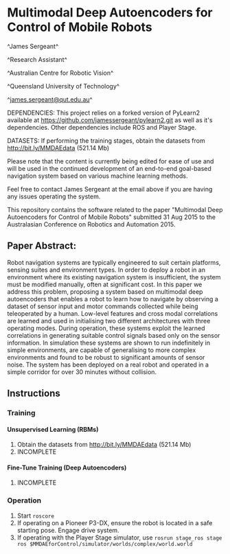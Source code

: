 # Multimodal Deep Autoencoders for Control of Mobile Robots
^James Sergeant^

^Research Assistant^

^Australian Centre for Robotic Vision^

^Queensland University of Technology^

^james.sergeant@qut.edu.au^

DEPENDENCIES: This project relies on a forked version of PyLearn2 available at https://github.com/jamessergeant/pylearn2.git as well as it's dependencies. Other dependencies include ROS and Player Stage.

DATASETS: If performing the training stages, obtain the datasets from http://bit.ly/MMDAEdata (521.14 Mb)

Please note that the content is currently being edited for ease of use and will be used in the continued development of an end-to-end goal-based navigation system based on various machine learning methods.

Feel free to contact James Sergeant at the email above if you are having any issues operating the system.

This repository contains the software related to the paper "Multimodal Deep Autoencoders for Control of Mobile Robots" submitted 31 Aug 2015 to the Australasian Conference on Robotics and Automation 2015.

## Paper Abstract:
Robot navigation systems are typically engineered to suit certain platforms, sensing suites and environment types. In order to deploy a robot in an environment where its existing navigation system is insufficient, the system must be modified manually, often at significant cost. In this paper we address this problem, proposing a system based on multimodal deep autoencoders that enables a robot to learn how to navigate by observing a dataset of sensor input and motor commands collected while being teleoperated by a human. Low-level features and cross modal correlations are learned and used in initialising two different architectures with three operating modes. During operation, these systems exploit the learned correlations in generating suitable control signals based only on the sensor information. In simulation these systems are shown to run indefinitely in simple environments, are capable of generalising to more complex environments and found to be robust to significant amounts of sensor noise. The system has been deployed on a real robot and operated in a simple corridor for over 30 minutes without collision.

## Instructions

### Training

#### Unsupervised Learning (RBMs)
1. Obtain the datasets from http://bit.ly/MMDAEdata (521.14 Mb)
2. INCOMPLETE

#### Fine-Tune Training (Deep Autoencoders)
1. INCOMPLETE

### Operation
1. Start `roscore`
2. If operating on a Pioneer P3-DX, ensure the robot is located in a safe starting pose. Engage drive system.
3. If operating with the Player Stage simulator, use `rosrun stage_ros stage ros $MMDAEforControl/simulator/worlds/complex/world.world`
